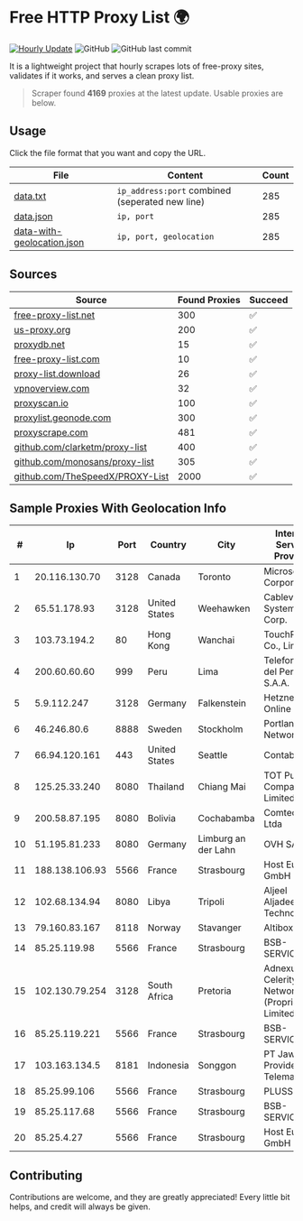 
# Free HTTP Proxy List 🌍

[![Hourly Update](https://github.com/mertguvencli/http-proxy-list/actions/workflows/main.yml/badge.svg?branch=main)](https://github.com/mertguvencli/http-proxy-list/actions/workflows/main.yml)
![GitHub](https://img.shields.io/github/license/mertguvencli/http-proxy-list)
![GitHub last commit](https://img.shields.io/github/last-commit/mertguvencli/http-proxy-list)

It is a lightweight project that hourly scrapes lots of free-proxy sites, validates if it works, and serves a clean proxy list.


> Scraper found **4169** proxies at the latest update. Usable proxies are below.

## Usage

Click the file format that you want and copy the URL.


|File|Content|Count|
|----|-------|-----|
|[data.txt](https://raw.githubusercontent.com/mertguvencli/http-proxy-list/main/proxy-list/data.txt)|`ip_address:port` combined (seperated new line)|285|
|[data.json](https://raw.githubusercontent.com/mertguvencli/http-proxy-list/main/proxy-list/data.json)|`ip, port`|285|
|[data-with-geolocation.json](https://raw.githubusercontent.com/mertguvencli/http-proxy-list/main/proxy-list/data-with-geolocation.json)|`ip, port, geolocation`|285|

## Sources

|Source|Found Proxies|Succeed|
|------|-------------|-------|
|[free-proxy-list.net](https://free-proxy-list.net)|300|✅|
|[us-proxy.org](https://www.us-proxy.org)|200|✅|
|[proxydb.net](http://proxydb.net)|15|✅|
|[free-proxy-list.com](https://free-proxy-list.com/?page=&port=&type%5B%5D=http&type%5B%5D=https&up_time=0&search=Search)|10|✅|
|[proxy-list.download](https://www.proxy-list.download/HTTP)|26|✅|
|[vpnoverview.com](https://vpnoverview.com/privacy/anonymous-browsing/free-proxy-servers)|32|✅|
|[proxyscan.io](https://www.proxyscan.io)|100|✅|
|[proxylist.geonode.com](https://proxylist.geonode.com/api/proxy-list?limit=300&page=1&sort_by=lastChecked&sort_type=desc&protocols=http,https)|300|✅|
|[proxyscrape.com](https://api.proxyscrape.com/v2/?request=displayproxies&protocol=http&timeout=10000&country=all&ssl=all&anonymity=all)|481|✅|
|[github.com/clarketm/proxy-list](https://raw.githubusercontent.com/clarketm/proxy-list/master/proxy-list-raw.txt)|400|✅|
|[github.com/monosans/proxy-list](https://raw.githubusercontent.com/monosans/proxy-list/main/proxies/http.txt)|305|✅|
|[github.com/TheSpeedX/PROXY-List](https://raw.githubusercontent.com/TheSpeedX/PROXY-List/master/http.txt)|2000|✅|


## Sample Proxies With Geolocation Info

|#|Ip|Port|Country|City|Internet Service Provider|
|-|--|----|-------|----|-------------------------|
|1|20.116.130.70|3128|Canada|Toronto|Microsoft Corporation|
|2|65.51.178.93|3128|United States|Weehawken|Cablevision Systems Corp.|
|3|103.73.194.2|80|Hong Kong|Wanchai|TouchPal HK Co., Limited|
|4|200.60.60.60|999|Peru|Lima|Telefonica del Peru S.A.A.|
|5|5.9.112.247|3128|Germany|Falkenstein|Hetzner Online GmbH|
|6|46.246.80.6|8888|Sweden|Stockholm|Portlane Network|
|7|66.94.120.161|443|United States|Seattle|Contabo Inc.|
|8|125.25.33.240|8080|Thailand|Chiang Mai|TOT Public Company Limited|
|9|200.58.87.195|8080|Bolivia|Cochabamba|Comteco Ltda|
|10|51.195.81.233|8080|Germany|Limburg an der Lahn|OVH SAS|
|11|188.138.106.93|5566|France|Strasbourg|Host Europe GmbH|
|12|102.68.134.94|8080|Libya|Tripoli|Aljeel Aljadeed For Technology|
|13|79.160.83.167|8118|Norway|Stavanger|Altibox|
|14|85.25.119.98|5566|France|Strasbourg|BSB-SERVICE|
|15|102.130.79.254|3128|South Africa|Pretoria|Adnexus Celerity Networks (Proprietary) Limited|
|16|85.25.119.221|5566|France|Strasbourg|BSB-SERVICE|
|17|103.163.134.5|8181|Indonesia|Songgon|PT Jawa Provider Telematika|
|18|85.25.99.106|5566|France|Strasbourg|PLUSSERVER|
|19|85.25.117.68|5566|France|Strasbourg|BSB-SERVICE|
|20|85.25.4.27|5566|France|Strasbourg|Host Europe GmbH|



## Contributing

Contributions are welcome, and they are greatly appreciated! Every
little bit helps, and credit will always be given.

